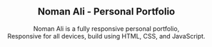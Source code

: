 <div align="center">
  <br />
  <br />

  <h2 align="center">Noman Ali - Personal Portfolio</h2>

  Noman Ali is a fully responsive personal portfolio, <br />Responsive for all devices, build using HTML, CSS, and JavaScript.

</div>

<br />
